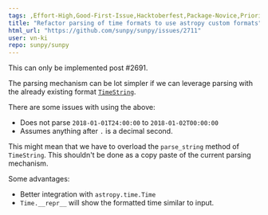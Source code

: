 ```yaml
---
tags: ,Effort-High,Good-First-Issue,Hacktoberfest,Package-Novice,Priority-Low,Refactoring,time
title: "Refactor parsing of time formats to use astropy custom formats"
html_url: "https://github.com/sunpy/sunpy/issues/2711"
user: vn-ki
repo: sunpy/sunpy
---
```


This can only be implemented post #2691. 

The parsing mechanism can be lot simpler if we can leverage parsing with the already existing format [`TimeString`](https://github.com/astropy/astropy/blob/49c7b7fc6051ec4d6992985e0c6cf0071cf71148/astropy/time/formats.py#L738).

There are some issues with using the above:

- Does not parse `2018-01-01T24:00:00` to `2018-01-02T00:00:00`
- Assumes anything after `.` is a decimal second.

This might mean that we have to overload the `parse_string` method of `TimeString`. This shouldn't be done as a copy paste of the current parsing mechanism. 

Some advantages:

- Better integration with `astropy.time.Time`
- `Time.__repr__`  will show the formatted time similar to input.